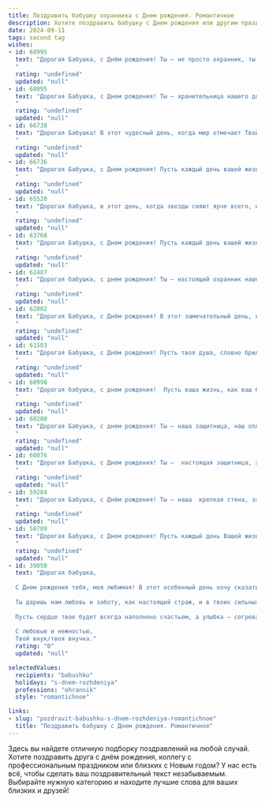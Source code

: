 ```yaml
---
title: Поздравить бабушку охранника c Днем рождения. Романтичное
description: Хотите поздравить бабушку c Днем рождения или другим праздником? Наш ИИ создаст незабываемое поздравление, а вы обязательно выделитесь среди других.  
date: 2024-09-11
tags: second tag
wishes:
- id: 68995
  text: "Дорогая Бабушка, с Днём рождения! Ты – не просто охранник, ты – хранительница мира и покоя,  и в твоём сердце всегда горит тёплый огонь любви. Пусть этот день станет светлым и радостным, и пусть каждый новый день будет наполнен счастьем, здоровьем и нежностью!
  "
  rating: "undefined"
  updated: "null"
- id: 68095
  text: "Дорогая Бабушка, с Днем рождения! Ты – хранительница нашего дома, наш защитный ангел. Пусть твоя душа всегда будет полна спокойствия и любви, как твоя служба - верности и мужества. Желаю тебе крепкого здоровья,  неиссякаемого оптимизма и  ярких, счастливых дней!
  "
  rating: "undefined"
  updated: "null"
- id: 66738
  text: "Дорогая Бабушка! В этот чудесный день, когда мир отмечает Твой День рождения, позволь мне сказать, что Ты – самый сильный, самый добрый, самый верный охранник моей души, моего спокойствия и моего счастья. Спасибо, что всегда была рядом, что всегда защищала и оберегала меня. Пусть этот день принесет Тебе море любви, нежности и радости!
  "
  rating: "undefined"
  updated: "null"
- id: 66736
  text: "Дорогая Бабушка, с Днем рождения! Пусть каждый день вашей жизни будет наполнен любовью, теплом и радостью, как ваш охранный щит защищает от всех невзгод. Вы - настоящая крепость,  и мы всегда знаем, что рядом с вами мы в безопасности. Пусть ваш путь будет светлым и счастливым!
  "
  rating: "undefined"
  updated: "null"
- id: 65520
  text: "Дорогая бабушка, в этот день, когда звезды сияют ярче всего, и птицы поют самые нежные песни, я хочу пожелать тебе самого прекрасного дня рождения! Пусть твоя жизнь будет такой же гармоничной и спокойной, как твоя работа охранника, а твоя душа будет согрета любовью и заботой близких. С днем рождения, любимая бабушка!
  "
  rating: "undefined"
  updated: "null"
- id: 63768
  text: "Дорогая Бабушка, с Днем рождения! Пусть каждый день вашей жизни будет наполнен любовью, как яркий лучик солнца, пробивающийся сквозь тучи. Вы – наша опора и защита, наша хранительница домашнего очага,  а ваша мудрость и доброта светят нам ярче всех звезд.  Пусть ваша душа всегда будет спокойна, а сердце бьется в унисон с ритмом  жизни.
  "
  rating: "undefined"
  updated: "null"
- id: 62487
  text: "Дорогая бабушка, с днем рождения! Ты – настоящий охранник нашего покоя, наш защитник от тревог и страхов. Пусть твоя жизнь будет наполнена спокойствием, теплом и любовью. Спасибо за твой нежный взгляд и крепкие объятья, за твою заботу и мудрость. Желаю тебе долгих лет жизни, наполненных счастьем и радостью!
  "
  rating: "undefined"
  updated: "null"
- id: 62002
  text: "Дорогая Бабушка, с Днём рождения! В этот замечательный день, когда  мир отмечает твой приход, я хочу сказать тебе -  ты самый верный и надежный охранник моей души, моя крепость, мой тихий оазис. Спасибо за твою любовь, за твою заботу и за твою бесконечную доброту. Пусть каждый твой день будет наполнен  радостью и светом, а сердце – теплом и счастьем.
  "
  rating: "undefined"
  updated: "null"
- id: 61503
  text: "Дорогая Бабушка, с Днём рождения! Пусть твоя душа, словно бриллиант, сияет ярче всех звёзд на небе, а сердце всегда будет согрето любовью и заботой.  Пусть  в твоей жизни будут только светлые и радостные моменты, а твой внутренний охранник —  сильный и уверенный —  всегда будет защищать тебя от всех невзгод.  Счастья тебе, здоровья и долгих лет жизни!
  "
  rating: "undefined"
  updated: "null"
- id: 60998
  text: "Дорогая бабушка, с днем рождения!  Пусть ваша жизнь, как ваш бдительный пост, всегда будет полна спокойствия, любви и радости.  Ваш оптимизм и верная рука  – символ надежности и безопасности для всех нас. Спасибо за вашу заботу и нежность!
  "
  rating: "undefined"
  updated: "null"
- id: 60280
  text: "Дорогая Бабушка, с днем рождения! Ты – наша защитница, наш оплот, наш ангел-хранитель. Пусть твой день рождения будет полон любви, тепла и светлых моментов, как и твоя душа, которая всегда готова защищать нас от всех невзгод.
  "
  rating: "undefined"
  updated: "null"
- id: 60076
  text: "Дорогая Бабушка, с Днем рождения! Ты –  настоящая защитница, хранительница нашего покоя и тепла. Твое сердце – неприступная крепость,  полная нежности и любви. Пусть каждый день  будет полон радости, а жизнь – светлой и долгой, как твоя забота о нас.
  "
  rating: "undefined"
  updated: "null"
- id: 59284
  text: "Дорогая Бабушка, с Днём рождения! Ты – наша  крепкая стена, защитник,  настоящий охранник нашего спокойствия и счастья. Пусть каждый день дарит тебе любовь, тепло и яркие моменты. Счастья тебе, крепкого здоровья и бесконечной радости жизни!
  "
  rating: "undefined"
  updated: "null"
- id: 58789
  text: "Дорогая Бабушка, с Днем рождения! Пусть каждый день Вашей жизни будет наполнен любовью, как и все те годы, что Вы охраняли нас своей заботой. Будьте счастливы, любимы, и пусть всё вокруг Вас всегда будет безопасно и спокойно!
  "
  rating: "undefined"
  updated: "null"
- id: 39050
  text: "Дорогая бабушка,
  
  С Днем рождения тебя, моя любимая! В этот особенный день хочу сказать, как много ты для меня значишь. Ты — моя тихая гавань, замок крепости, где всегда уютно и спокойно. Ты охраняешь наши традиции, тепло семейного очага и воспоминания, как никто другой.
  
  Ты даришь нам любовь и заботу, как настоящий страж, и в твоих сильных руках чувствуется надежность и нежность. Пусть каждый новый день будет наполнен светом и радостью, а твоя душа цветет, как весенние цветы на поле.
  
  Пусть сердце твое будет всегда наполнено счастьем, а улыбка — согревает всех вокруг. Желаю здоровья, гармонии и много счастливых моментов в кругу родных и любимых.
  
  С любовью и нежностью,
  Твой внук/твоя внучка."
  rating: "0"
  updated: "null"

selectedValues:
  recipients: "babushku"
  holidays: "s-dnem-rozhdeniya"
  professions: "ohrannik"
  style: "romantichnoe"

links:
- slug: "pozdravit-babushku-s-dnem-rozhdeniya-romantichnoe"
  title: "Поздравить бабушку c Днем рождения. Романтичное"
---
```


Здесь вы найдете отличную подборку поздравлений на любой случай. 
Хотите поздравить друга с днём рождения, коллегу с профессиональным праздником или близких с Новым годом? У нас есть всё, чтобы сделать ваш поздравительный текст незабываемым. Выбирайте нужную категорию и находите лучшие слова для ваших близких и друзей!
